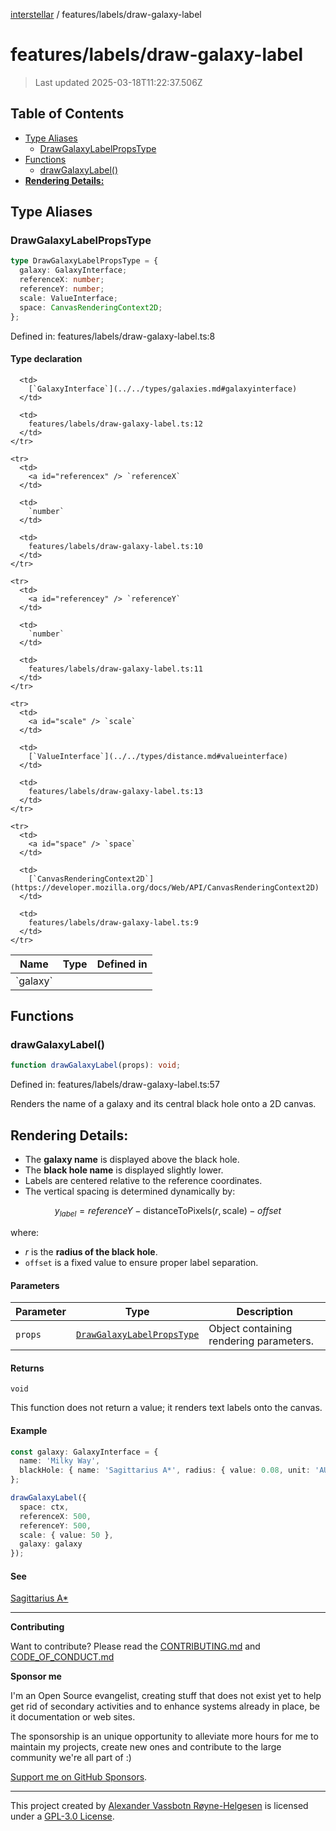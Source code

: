 [interstellar](../../README.md) / features/labels/draw-galaxy-label

# features/labels/draw-galaxy-label

> Last updated 2025-03-18T11:22:37.506Z

## Table of Contents

- [Type Aliases](#type-aliases)
  - [DrawGalaxyLabelPropsType](#drawgalaxylabelpropstype)
- [Functions](#functions)
  - [drawGalaxyLabel()](#drawgalaxylabel)
- [**Rendering Details:**](#rendering-details)

## Type Aliases

### DrawGalaxyLabelPropsType

```ts
type DrawGalaxyLabelPropsType = {
  galaxy: GalaxyInterface;
  referenceX: number;
  referenceY: number;
  scale: ValueInterface;
  space: CanvasRenderingContext2D;
};
```

Defined in: features/labels/draw-galaxy-label.ts:8

#### Type declaration

<table>
  <thead>
    <tr>
      <th>Name</th>
      <th>Type</th>
      <th>Defined in</th>
    </tr>
  </thead>

  <tbody>
    <tr>
      <td>
        <a id="galaxy" /> `galaxy`
      </td>

      <td>
        [`GalaxyInterface`](../../types/galaxies.md#galaxyinterface)
      </td>

      <td>
        features/labels/draw-galaxy-label.ts:12
      </td>
    </tr>

    <tr>
      <td>
        <a id="referencex" /> `referenceX`
      </td>

      <td>
        `number`
      </td>

      <td>
        features/labels/draw-galaxy-label.ts:10
      </td>
    </tr>

    <tr>
      <td>
        <a id="referencey" /> `referenceY`
      </td>

      <td>
        `number`
      </td>

      <td>
        features/labels/draw-galaxy-label.ts:11
      </td>
    </tr>

    <tr>
      <td>
        <a id="scale" /> `scale`
      </td>

      <td>
        [`ValueInterface`](../../types/distance.md#valueinterface)
      </td>

      <td>
        features/labels/draw-galaxy-label.ts:13
      </td>
    </tr>

    <tr>
      <td>
        <a id="space" /> `space`
      </td>

      <td>
        [`CanvasRenderingContext2D`](https://developer.mozilla.org/docs/Web/API/CanvasRenderingContext2D)
      </td>

      <td>
        features/labels/draw-galaxy-label.ts:9
      </td>
    </tr>

  </tbody>
</table>

## Functions

### drawGalaxyLabel()

```ts
function drawGalaxyLabel(props): void;
```

Defined in: features/labels/draw-galaxy-label.ts:57

Renders the name of a galaxy and its central black hole onto a 2D canvas.

## **Rendering Details:**

- The **galaxy name** is displayed above the black hole.
- The **black hole name** is displayed slightly lower.
- Labels are centered relative to the reference coordinates.
- The vertical spacing is determined dynamically by:

$$
y_{label} = referenceY - \text{distanceToPixels}(r, \text{scale}) - offset
$$

where:

- $r$ is the **radius of the black hole**.
- `offset` is a fixed value to ensure proper label separation.

#### Parameters

| Parameter | Type                                                                        | Description                             |
| --------- | --------------------------------------------------------------------------- | --------------------------------------- |
| `props`   | [`DrawGalaxyLabelPropsType`](draw-galaxy-label.md#drawgalaxylabelpropstype) | Object containing rendering parameters. |

#### Returns

`void`

This function does not return a value; it renders text labels onto the canvas.

#### Example

```ts
const galaxy: GalaxyInterface = {
  name: 'Milky Way',
  blackHole: { name: 'Sagittarius A*', radius: { value: 0.08, unit: 'AU' } }
};

drawGalaxyLabel({
  space: ctx,
  referenceX: 500,
  referenceY: 500,
  scale: { value: 50 },
  galaxy: galaxy
});
```

#### See

[Sagittarius A\*](https://en.wikipedia.org/wiki/Sagittarius_A*)

---

**Contributing**

Want to contribute? Please read the
[CONTRIBUTING.md](https://github.com/phun-ky/interstellar/blob/main/CONTRIBUTING.md)
and
[CODE_OF_CONDUCT.md](https://github.com/phun-ky/interstellar/blob/main/CODE_OF_CONDUCT.md)

**Sponsor me**

I'm an Open Source evangelist, creating stuff that does not exist yet to help
get rid of secondary activities and to enhance systems already in place, be it
documentation or web sites.

The sponsorship is an unique opportunity to alleviate more hours for me to
maintain my projects, create new ones and contribute to the large community
we're all part of :)

[Support me on GitHub Sponsors](https://github.com/sponsors/phun-ky).

---

This project created by [Alexander Vassbotn Røyne-Helgesen](http://phun-ky.net)
is licensed under a
[GPL-3.0 License](https://choosealicense.com/licenses/gpl-3.0/).
